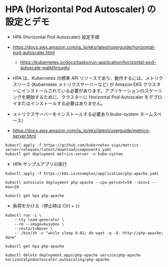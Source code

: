 # HPA (Horizontal Pod Autoscaler) の設定とデモ

* HPA (Horizontal Pod Autoscaler) 設定手順
 - https://docs.aws.amazon.com/ja_jp/eks/latest/userguide/horizontal-pod-autoscaler.html
   - https://kubernetes.io/docs/tasks/run-application/horizontal-pod-autoscale-walkthrough/

 - HPA は、Kubernetes の標準 API リソースであり、動作するには、メトリクスソース (Kubernetes メトリクスサーバーなど) が Amazon EKS クラスターにインストールされている必要があります。アプリケーションのスケーリングを開始するために、クラスターに Horizontal Pod Autoscaler をデプロイまたはインストールする必要はありません。

* メトリクスサーバーをインストールする必要あり(kube-system ネームスペース）
 - https://docs.aws.amazon.com/ja_jp/eks/latest/userguide/metrics-server.html

```
kubectl apply -f https://github.com/kubernetes-sigs/metrics-server/releases/latest/download/components.yaml
kubectl get deployment metrics-server -n kube-system
```

* HPA サンプルアプリの実行
```
kubectl apply -f https://k8s.io/examples/application/php-apache.yaml
```

```
kubectl autoscale deployment php-apache --cpu-percent=50 --min=1 --max=10
```

```
kubectl get hpa php-apache
```

* 負荷をかける（停止時は Ctrl + c)
```
kubectl run -i \
    --tty load-generator \
    --rm --image=busybox \
    --restart=Never \
    -- /bin/sh -c "while sleep 0.01; do wget -q -O- http://php-apache; done"
```


```
kubectl get hpa php-apache
```

```
kubectl delete deployment.apps/php-apache service/php-apache horizontalpodautoscaler.autoscaling/php-apache
```
